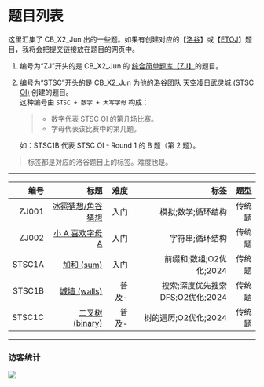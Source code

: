 # 题目列表

这里汇集了 CB_X2_Jun 出的一些题。如果有创建对应的【[洛谷](https://www.luogu.com.cn/)】或【[ETOJ](https://etoj.xyz)】题目，我将会把提交链接放在题目的网页中。

1. 编号为“ZJ”开头的是 CB_X2_Jun 的 [综合简单题库【ZJ】](https://www.luogu.com.cn/training/542676)的题目。
1. 编号为“STSC”开头的是 CB_X2_Jun 为他的洛谷团队 [天空凌日武灵城 (STSC OI)](https://www.luogu.com.cn/team/87144) 创建的题目。  
   这种编号由 `STSC + 数字 + 大写字母` 构成：
   
   > - 数字代表 STSC OI 的第几场比赛。
   > - 字母代表该比赛中的第几题。
   
   如：STSC1B 代表 STSC OI - Round 1 的 B 题（第 2 题）。

> 标签都是对应的洛谷题目上的标签。难度也是。

---

|编号|标题|难度|标签|题型|
|-:|-:|-:|-:|-:|
|ZJ001|[冰雹猜想/角谷猜想](https://cb-x2-jun.github.io/problem/ZJ001)|入门|模拟;数学;循环结构|传统题|
|ZJ002|[小 A 喜欢字母 A](https://cb-x2-jun.github.io/problem/ZJ002)|入门|字符串;循环结构|传统题|
|STSC1A|[加和 (sum)](https://cb-x2-jun.github.io/problem/STSC1A)|入门|前缀和;数组;O2优化;2024|传统题|
|STSC1B|[城墙 (walls)](https://cb-x2-jun.github.io/problem/STSC1B)|普及-|搜索;深度优先搜索 DFS;O2优化;2024|传统题|
|STSC1C|[二叉树 (binary)](https://cb-x2-jun.github.io/problem/STSC1C)|普及-|树的遍历;O2优化;2024|传统题|

---
### 访客统计
![](https://flagcounter.me/e7K)
